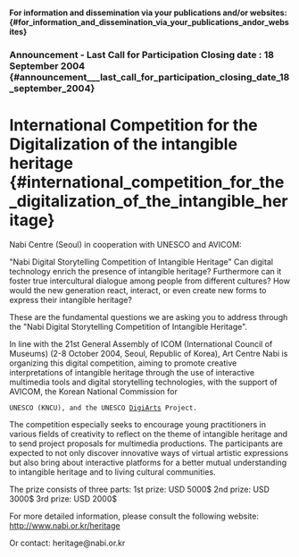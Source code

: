 #### For information and dissemination via your publications and/or websites: {#for_information_and_dissemination_via_your_publications_andor_websites}

### Announcement - Last Call for Participation Closing date : 18 September 2004 {#announcement___last_call_for_participation_closing_date_18_september_2004}

# International Competition for the Digitalization of the intangible heritage {#international_competition_for_the_digitalization_of_the_intangible_heritage}

Nabi Centre (Seoul) in cooperation with UNESCO and AVICOM:

\"Nabi Digital Storytelling Competition of Intangible Heritage\" Can
digital technology enrich the presence of intangible heritage?
Furthermore can it foster true intercultural dialogue among people from
different cultures? How would the new generation react, interact, or
even create new forms to express their intangible heritage?

These are the fundamental questions we are asking you to address through
the \"Nabi Digital Storytelling Competition of Intangible Heritage\".

In line with the 21st General Assembly of ICOM (International Council of
Museums) (2-8 October 2004, Seoul, Republic of Korea), Art Centre Nabi
is organizing this digital competition, aiming to promote creative
interpretations of intangible heritage through the use of interactive
multimedia tools and digital storytelling technologies, with the support
of AVICOM, the Korean National Commission for

`UNESCO (KNCU), and the UNESCO `[`DigiArts`](DigiArts "wikilink")` Project.`

The competition especially seeks to encourage young practitioners in
various fields of creativity to reflect on the theme of intangible
heritage and to send project proposals for multimedia productions. The
participants are expected to not only discover innovative ways of
virtual artistic expressions but also bring about interactive platforms
for a better mutual understanding to intangible heritage and to living
cultural communities.

The prize consists of three parts: 1st prize: USD 5000\$ 2nd prize: USD
3000\$ 3rd prize: USD 2000\$

For more detailed information, please consult the following website:
<http://www.nabi.or.kr/heritage>

Or contact: heritage\@nabi.or.kr
